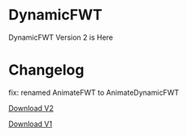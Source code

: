 # DynamicFWT
DynamicFWT Version 2 is Here

# Changelog
fix: renamed AnimateFWT to AnimateDynamicFWT

<a href="https://github.com/BrandonAI2/DynamicFWT/raw/main/dynamic-f-w-t/com.brandonang.dynamicfwt-v2.aix">Download V2</a>

<a href="https://github.com/BrandonAI2/DynamicFWT/raw/main/dynamic-f-w-t/out/com.brandonang.dynamicfwt">Download V1</a>
